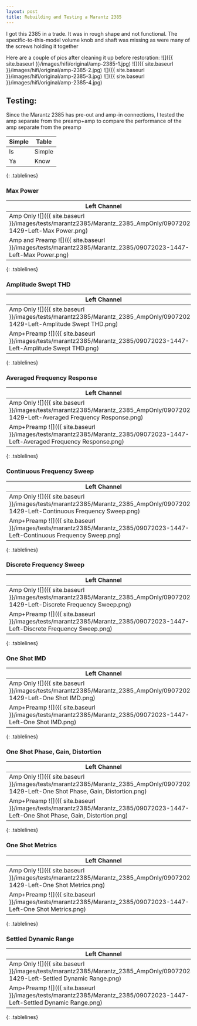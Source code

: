 ```yaml
---
layout: post
title: Rebuilding and Testing a Marantz 2385
---
```

<style>
.tablelines table, .tablelines td, .tablelines th {
        border: 1px solid black;
        }
</style>

I got this 2385 in a trade. It was in rough shape and not functional. The specific-to-this-model volume knob and shaft was missing as were many of the screws holding it together

Here are a couple of pics after cleaning it up before restoration:
![]({{ site.baseurl }}/images/hifi/original/amp-2385-1.jpg)
![]({{ site.baseurl }}/images/hifi/original/amp-2385-2.jpg)
![]({{ site.baseurl }}/images/hifi/original/amp-2385-3.jpg)
![]({{ site.baseurl }}/images/hifi/original/amp-2385-4.jpg)

## Testing:
Since the Marantz 2385 has pre-out and amp-in connections, I tested the amp separate from the preamp+amp to compare the performance of the amp separate from the preamp

| Simple | Table |
| ---- | ---- |
| Is | Simple | 
| Ya | Know |
{: .tablelines}
### Max Power
| Left Channel | Right Channel |
| ---- | ---- |
| Amp Only ![]({{ site.baseurl }}/images/tests/marantz2385/Marantz_2385_AmpOnly/09072023-1429-Left-Max Power.png) | Amp Only ![]({{ site.baseurl }}/images/tests/marantz2385/Marantz_2385_AmpOnly/09072023-1429-Right-Max Power.png) |
| Amp and Preamp ![]({{ site.baseurl }}/images/tests/marantz2385/Marantz_2385/09072023-1447-Left-Max Power.png) | Amp and Preamp ![]({{ site.baseurl }}/images/tests/marantz2385/Marantz_2385/09072023-1447-Right-Max Power.png) |
{: .tablelines}

### Amplitude Swept THD
| Left Channel | Right Channel |
| ---- | ---- |
| Amp Only ![]({{ site.baseurl }}/images/tests/marantz2385/Marantz_2385_AmpOnly/09072023-1429-Left-Amplitude Swept THD.png) | Amp Only ![]({{ site.baseurl }}/images/tests/marantz2385/Marantz_2385_AmpOnly/09072023-1429-Right-Amplitude Swept THD.png) |
| Amp+Preamp ![]({{ site.baseurl }}/images/tests/marantz2385/Marantz_2385/09072023-1447-Left-Amplitude Swept THD.png) | Amp+Preamp ![]({{ site.baseurl }}/images/tests/marantz2385/Marantz_2385/09072023-1447-Right-Amplitude Swept THD.png) |
{: .tablelines}

### Averaged Frequency Response
| Left Channel | Right Channel |
| ---- | ---- |
| Amp Only ![]({{ site.baseurl }}/images/tests/marantz2385/Marantz_2385_AmpOnly/09072023-1429-Left-Averaged Frequency Response.png) | Amp Only ![]({{ site.baseurl }}/images/tests/marantz2385/Marantz_2385_AmpOnly/09072023-1429-Right-Averaged Frequency Response.png) |
| Amp+Preamp ![]({{ site.baseurl }}/images/tests/marantz2385/Marantz_2385/09072023-1447-Left-Averaged Frequency Response.png) | Amp+Preamp ![]({{ site.baseurl }}/images/tests/marantz2385/Marantz_2385/09072023-1447-Right-Averaged Frequency Response.png) |
{: .tablelines}

### Continuous Frequency Sweep
| Left Channel | Right Channel |
| ---- | ---- |
| Amp Only ![]({{ site.baseurl }}/images/tests/marantz2385/Marantz_2385_AmpOnly/09072023-1429-Left-Continuous Frequency Sweep.png) | Amp Only ![]({{ site.baseurl }}/images/tests/marantz2385/Marantz_2385_AmpOnly/09072023-1429-Right-Continuous Frequency Sweep.png) |
| Amp+Preamp ![]({{ site.baseurl }}/images/tests/marantz2385/Marantz_2385/09072023-1447-Left-Continuous Frequency Sweep.png) | Amp+Preamp ![]({{ site.baseurl }}/images/tests/marantz2385/Marantz_2385/09072023-1447-Right-Continuous Frequency Sweep.png) |
{: .tablelines}

### Discrete Frequency Sweep
| Left Channel | Right Channel |
| ---- | ---- |
| Amp Only ![]({{ site.baseurl }}/images/tests/marantz2385/Marantz_2385_AmpOnly/09072023-1429-Left-Discrete Frequency Sweep.png) | Amp Only ![]({{ site.baseurl }}/images/tests/marantz2385/Marantz_2385_AmpOnly/09072023-1429-Right-Discrete Frequency Sweep.png) |
| Amp+Preamp ![]({{ site.baseurl }}/images/tests/marantz2385/Marantz_2385/09072023-1447-Left-Discrete Frequency Sweep.png) | Amp+Preamp ![]({{ site.baseurl }}/images/tests/marantz2385/Marantz_2385/09072023-1447-Right-Discrete Frequency Sweep.png) |
{: .tablelines}

### One Shot IMD
| Left Channel | Right Channel |
| ---- | ---- |
| Amp Only ![]({{ site.baseurl }}/images/tests/marantz2385/Marantz_2385_AmpOnly/09072023-1429-Left-One Shot IMD.png) | Amp Only ![]({{ site.baseurl }}/images/tests/marantz2385/Marantz_2385_AmpOnly/09072023-1429-Right-One Shot IMD.png) |
| Amp+Preamp ![]({{ site.baseurl }}/images/tests/marantz2385/Marantz_2385/09072023-1447-Left-One Shot IMD.png) | Amp+Preamp ![]({{ site.baseurl }}/images/tests/marantz2385/Marantz_2385/09072023-1447-Right-One Shot IMD.png) |
{: .tablelines}

### One Shot Phase, Gain, Distortion
| Left Channel | Right Channel |
| ---- | ---- |
| Amp Only ![]({{ site.baseurl }}/images/tests/marantz2385/Marantz_2385_AmpOnly/09072023-1429-Left-One Shot Phase, Gain, Distortion.png) | Amp Only ![]({{ site.baseurl }}/images/tests/marantz2385/Marantz_2385_AmpOnly/09072023-1429-Right-One Shot Phase, Gain, Distortion.png) |
| Amp+Preamp ![]({{ site.baseurl }}/images/tests/marantz2385/Marantz_2385/09072023-1447-Left-One Shot Phase, Gain, Distortion.png) | Amp+Preamp ![]({{ site.baseurl }}/images/tests/marantz2385/Marantz_2385/09072023-1447-Right-One Shot Phase, Gain, Distortion.png) |
{: .tablelines}

### One Shot Metrics
| Left Channel | Right Channel |
| ---- | ---- |
| Amp Only ![]({{ site.baseurl }}/images/tests/marantz2385/Marantz_2385_AmpOnly/09072023-1429-Left-One Shot Metrics.png) | Amp Only ![]({{ site.baseurl }}/images/tests/marantz2385/Marantz_2385_AmpOnly/09072023-1429-Right-One Shot Metrics.png) |
| Amp+Preamp ![]({{ site.baseurl }}/images/tests/marantz2385/Marantz_2385/09072023-1447-Left-One Shot Metrics.png) | Amp+Preamp ![]({{ site.baseurl }}/images/tests/marantz2385/Marantz_2385/09072023-1447-Right-One Shot Metrics.png) |
{: .tablelines}

### Settled Dynamic Range
| Left Channel | Right Channel |
| ---- | ---- |
| Amp Only ![]({{ site.baseurl }}/images/tests/marantz2385/Marantz_2385_AmpOnly/09072023-1429-Left-Settled Dynamic Range.png) | Amp Only ![]({{ site.baseurl }}/images/tests/marantz2385/Marantz_2385_AmpOnly/09072023-1429-Right-Settled Dynamic Range.png) |
| Amp+Preamp ![]({{ site.baseurl }}/images/tests/marantz2385/Marantz_2385/09072023-1447-Left-Settled Dynamic Range.png) | Amp+Preamp ![]({{ site.baseurl }}/images/tests/marantz2385/Marantz_2385/09072023-1447-Right-Settled Dynamic Range.png) |
{: .tablelines}
